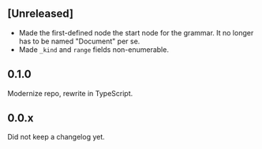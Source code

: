 ## [Unreleased]

- Made the first-defined node the start node for the grammar. It no longer
  has to be named "Document" per se.
- Made `_kind` and `range` fields non-enumerable.

## 0.1.0

Modernize repo, rewrite in TypeScript.

## 0.0.x

Did not keep a changelog yet.
